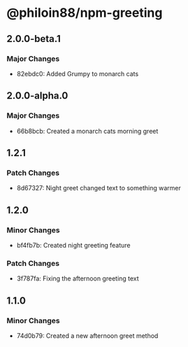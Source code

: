 # @philoin88/npm-greeting

## 2.0.0-beta.1

### Major Changes

- 82ebdc0: Added Grumpy to monarch cats

## 2.0.0-alpha.0

### Major Changes

- 66b8bcb: Created a monarch cats morning greet

## 1.2.1

### Patch Changes

- 8d67327: Night greet changed text to something warmer

## 1.2.0

### Minor Changes

- bf4fb7b: Created night greeting feature

### Patch Changes

- 3f787fa: Fixing the afternoon greeting text

## 1.1.0

### Minor Changes

- 74d0b79: Created a new afternoon greet method

